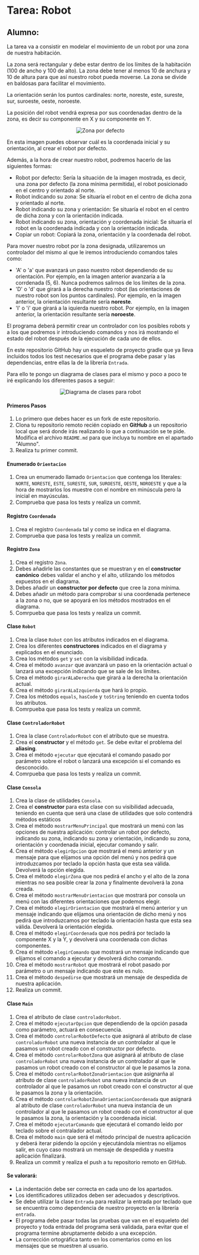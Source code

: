 # Tarea: Robot
## Alumno:

La tarea va a consistir en modelar el movimiento de un robot por una zona de nuestra habitación.

La zona será rectangular y debe estar dentro de los límites de la habitación (100 de ancho y 100 de alto). La zona debe tener al menos 10 de anchura y 10 de altura para que así nuestro robot pueda moverse. La zona se divide en baldosas para facilitar el movimiento.

La orientación serán los puntos cardinales: norte, noreste, este, sureste, sur, suroeste, oeste, noroeste.

La posición del robot vendrá expresa por sus coordenadas dentro de la zona, es decir su componente en X y su componente en Y.


<div align="center">
<p>
<img alt="Zona por defecto" src="src/main/resources/imagenes/Robot.png" />
</p>
</div>

En esta imagen puedes observar cuál es la coordenada inicial y su orientación, al crear el robot por defecto.

Además, a la hora de crear nuestro robot, podremos hacerlo de las siguientes formas:
- Robot por defecto: Sería la situación de la imagen mostrada, es decir, una zona por defecto (la zona mínima permitida), el robot posicionado en el centro y orientado al norte.
- Robot indicando su zona: Se situaría el robot en el centro de dicha zona y orientado al norte.
- Robot indicando su zona y orientación: Se situaría el robot en el centro de dicha zona y con la orientación indicada.
- Robot indicando su zona, orientación y coordenada inicial: Se situaría el robot en la coordenada indicada y con la orientación indicada.
- Copiar un robot: Copiará la zona, orientación y la coordenada del robot.


Para mover nuestro robot por la zona designada, utilizaremos un controlador del mismo al que le iremos introduciendo comandos tales como:
- 'A' o 'a' que avanzará un paso nuestro robot dependiendo de su orientación. Por ejemplo, en la imagen anterior avanzaría a la corrdenada (5, 6). Nunca podremos salirnos de los límites de la zona.
- 'D' o 'd' que girará a la derecha nuestro robot (las orientaciones de nuestro robot son los puntos cardinales). Por ejemplo, en la imagen anterior, la orientación resultante sería **noreste**.
- 'I' o 'i' que girará a la iquierda nuestro robot. Por ejemplo, en la imagen anterior, la orientación resultante sería **noroeste**.

El programa deberá permitir crear un controlador con los posibles robots y a los que podremos ir introduciendo comandos y nos irá mostrando el estado del robot después de la ejecución de cada uno de ellos.

En este repositorio GitHub hay un esqueleto de proyecto gradle que ya lleva incluidos todos los test necesarios que el programa debe pasar y las dependencias, entre ellas la de la librería `Entrada`. 

Para ello te pongo un diagrama de clases para el mismo y poco a poco te iré explicando los diferentes pasos a seguir:

<div align="center"><img alt="Diagrama de clases para robot" src="src/main/resources/uml/Robot.png" />
</div>

#### Primeros Pasos

1. Lo primero que debes hacer es un fork de este repositorio.
2. Clona tu repositorio remoto recién copiado en **GitHub** a un repositorio local que será donde irás realizando lo que a continuación se te pide. Modifica el archivo `README.md` para que incluya tu nombre en el apartado "Alumno". 
3. Realiza tu primer commit.

#### Enumerado `Orientacion`

1. Crea un enumerado llamado `Orientacion` que contenga los literales: `NORTE`, `NORESTE`, `ESTE`, `SURESTE`, `SUR`, `SUROESTE`, `OESTE`, `NOROESTE` y que a la hora de mostrarlos los muestre con el nombre en minúscula pero la inicial en mayúsculas. 
2. Comprueba que pasa los tests y realiza un commit.

#### Registro `Coordenada`

1. Crea el registro `Coordenada` tal y como se indica en el diagrama. 
2. Comprueba que pasa los tests y realiza un commit.

#### Registro `Zona`

1. Crea el registro `Zona`. 
2. Debes añadirle las constantes que se muestran y en el **constructor canónico** debes validar el ancho y el alto, utilizando los métodos expuestos en el diagrama.
3. Debes añadir un **constructor por defecto** que cree la zona mínima.
4. Debes añadir un método para comprobar si una coordenada pertenece a la zona o no, que se apoyará en los métodos mostrados en el diagrama.
5. Comrpueba que pasa los tests y realiza un commit.

#### Clase `Robot`

1. Crea la clase `Robot` con los atributos indicados en el diagrama.
2. Crea los diferentes **constructores** indicados en el diagrama y explicados en el enunciado.
3. Crea los métodos `get` y `set` con la visibilidad indicada.
4. Crea el método `avanzar` que avanzará un paso en la orientación actual o lanzará una excepción indicando que se sale de los límites.
5. Crea el método `girarALaDerecha` que girará a la derecha la orientación actual.
6. Crea el método `girarALaIzquierda` que hará lo propio.
7. Crea los métodos `equals`, `hasCode` y `toString` teniendo en cuenta todos los atributos.
8. Comrpueba que pasa los tests y realiza un commit.

#### Clase `ControladorRobot`

1. Crea la clase `ControladorRobot` con el atributo que se muestra.
2. Crea el **constructor** y el método `get`. Se debe evitar el problema del **aliasing**.
3. Crea el método `ejecutar` que ejecutará el comando pasado por parámetro sobre el robot o lanzará una excepción si el comando es desconocido.
4. Comrpueba que pasa los tests y realiza un commit.

#### Clase `Consola`

1. Crea la clase de utilidades `Consola`.
2. Crea el **constructor** para esta clase con su visibilidad adecuada, teniendo en cuenta que será una clase de utilidades que solo contendrá métodos estáticos
3. Crea el método `mostrarMenuPrincipal` que mostrará un menú con las opciones de nuestra aplicación: controlar un robot por defecto, indicando su zona, indicando su zona y orientación, indicando su zona, orientación y coordenada inicial, ejecutar comando y salir.
4. Crea el método `elegirOpcion` que mostrará el menú anterior y un mensaje para que elijamos una opción del menú y nos pedirá que introduzcamos por teclado la opción hasta que esta sea válida. Devolverá la opción elegida.
5. Crea el método `elegirZona` que nos pedirá el ancho y el alto de la zona mientras no sea posible crear la zona y finalmente devolverá la zona creada.
6. Crea el método `mostrarMenuOrientacion` que mostrará por consola un menú con las diferentes orientaciones que podemos elegir.
7. Crea el método `elegirOrientacion` que mostrará el menú anterior y un mensaje indicando que elijamos una orientación de dicho menú y nos pedirá que introduzcamos por teclado la orientación hasta que esta sea válida. Devolverá la orientación elegida.
8. Crea el método `elegirCoordenada` que nos pedirá por teclado la componente X y la Y, y devolverá una coordenada con dichas componentes. 
9. Crea el método `elegirComando` que mostrará un mensaje indicando que elijamos el comando a ejecutar y devolverá dicho comando.
10. Crea el método `mostrarRobot` que mostrará el robot pasado por parámetro o un mensaje indicando que este es nulo. 
11. Crea el método `despedirse` que mostrará un mensaje de despedida de nuestra aplicación. 
12. Realiza un commit.

#### Clase `Main`

1. Crea el atributo de clase `controladorRobot`.
2. Crea el método `ejecutarOpcion` que dependiendo de la opción pasada como parámetro, actuará en consecuencia.
3. Crea el método `controlarRobotDefecto` que asignará al atributo de clase `controladorRobot` una nueva instancia de un controlador al que le pasamos un robot creado con el constructor por defecto.
4. Crea el método `controlarRobotZona` que asignará al atributo de clase `controladorRobot` una nueva instancia de un controlador al que le pasamos un robot creado con el constructor al que le pasamos la zona.
5. Crea el método `controlarRobotZonaOrientacion` que asignarña al atributo de clase `controladorRobot` una nueva instancia de un controlador al que le pasamos un robot creado con el constructor al que le pasamos la zona y la orientación.
6. Crea el método `controlarRobotZonaOrientacionCoordenada` que asignará al atributo de clase `controladorRobot` una nueva instancia de un controlador al que le pasamos un robot creado con el constructor al que le pasamos la zona, la orientación y la coordenada inicial.
7. Crea el método `ejecutarComando` que ejecutará el comando leído por teclado sobre el contralador actual.
8. Crea el método `main` que será el método principal de nuestra aplicación y deberá iterar pidendo la opción y ejecutándola mientras no elijamos salir, en cuyo caso mostrará un mensaje de despedida y nuestra aplicación finalizará. 
9. Realiza un commit y realiza el push a tu repositorio remoto en GitHub.

#### Se valorará:

- La indentación debe ser correcta en cada uno de los apartados.
- Los identificadores utilizados deben ser adecuados y descriptivos.
- Se debe utilizar la clase `Entrada` para realizar la entrada por teclado que se encuentra como dependencia de nuestro proyecto en la librería `entrada`.
- El programa debe pasar todas las pruebas que van en el esqueleto del proyecto y toda entrada del programa será validada, para evitar que el programa termine abruptamente debido a una excepción.
- La corrección ortográfica tanto en los comentarios como en los mensajes que se muestren al usuario.

